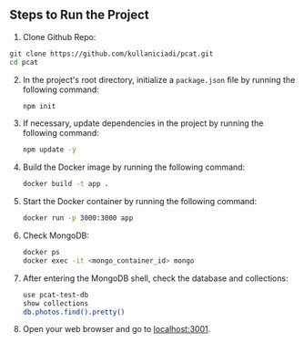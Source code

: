## Steps to Run the Project

1. Clone Github Repo:

 ```bash
git clone https://github.com/kullaniciadi/pcat.git
cd pcat
```

2. In the project's root directory, initialize a `package.json` file by running the following command:

    ```bash
    npm init
    ```

3. If necessary, update dependencies in the project by running the following command:

    ```bash
    npm update -y
    ```

3. Build the Docker image by running the following command:

    ```bash
    docker build -t app .
    ```

4. Start the Docker container by running the following command:

    ```bash
    docker run -p 3000:3000 app
    ```

5. Check MongoDB:

    ```bash
    docker ps
    docker exec -it <mongo_container_id> mongo

    ```

6. After entering the MongoDB shell, check the database and collections:

    ```bash
    use pcat-test-db
   show collections
   db.photos.find().pretty()
    ```

5. Open your web browser and go to [localhost:3001](http://localhost:3001).

